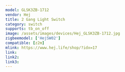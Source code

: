 ```yaml
---
model: GLSK3ZB-1712
vendor: Hej
title: 2 Gang Light Switch
category: switch
supports: tb_on_off
image: /assets/images/devices/Hej_GLSK3ZB-1712.jpg
zigbeemodel: ['HejSW02']
compatible: [z2m]
mlink: https://www.hej.life/shop/?idx=17
link: 
link2: 
link3: 
---
```

